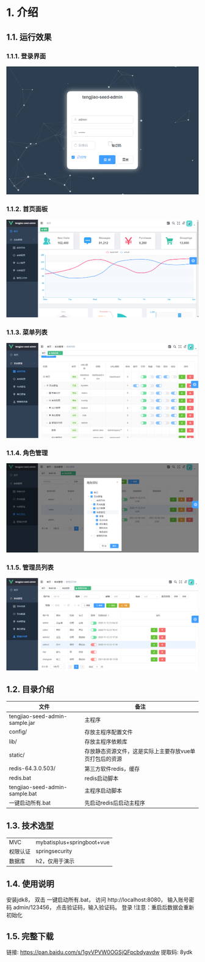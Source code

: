 # 1. 介绍
## 1.1. 运行效果
### 1.1.1. 登录界面
![01_登录界面](screenshot/01_Login.png)
### 1.1.2. 首页面板
![02_首页面板](screenshot/02_Dashboard.png)
### 1.1.3. 菜单列表
![03_菜单列表](screenshot/03_Menu.png)
### 1.1.4. 角色管理
![04_角色管理](screenshot/04_Role.png)
### 1.1.5. 管理员列表
![05_管理员列表](screenshot/05_Admin.png)
## 1.2. 目录介绍
|          文件           |                        备注                        |
| ----------------------- | ------------------------------------------------- |
| tengjiao-seed-admin-sample.jar | 主程序                                             |
| config/                 | 存放主程序配置文件                                  |
| lib/                    | 存放主程序依赖库                                    |
| static/                 | 存放静态资源文件，这是实际上主要存放vue单页打包后的资源 |
| redis-64.3.0.503/       | 第三方软件redis，缓存                               |
| redis.bat               | redis启动脚本                                      |
| tengjiao-seed-admin-sample.bat | 主程序启动脚本                                      |
| 一键启动所有.bat         | 先启动redis后启动主程序                          |
## 1.3. 技术选型
|         |                            |
| ------- | -------------------------- |
| MVC     | mybatisplus+springboot+vue |
| 权限认证 | springsecurity             |
| 数据库   | h2，仅用于演示              |
## 1.4. 使用说明
安装jdk8，
双击 一键启动所有.bat，
访问 http://localhost:8080，
输入账号密码 admin/123456，
点击验证码，输入验证码。
登录
!注意：重启后数据会重新初始化
## 1.5. 完整下载
链接: https://pan.baidu.com/s/1gvVPVW0OGSjQFpcbdyavdw 提取码: 8ydk